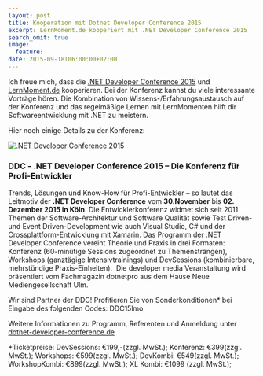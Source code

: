 ```yaml
---
layout: post
title: Kooperation mit Dotnet Developer Conference 2015
excerpt: LernMoment.de kooperiert mit .NET Developer Conference 2015
search_omit: true
image:
  feature: 
date: 2015-09-18T06:00:00+02:00
---
```


Ich freue mich, dass die [.NET Developer Conference 2015](http://www.dotnet-developer-conference.de/) und [LernMoment.de](/) kooperieren. Bei der Konferenz kannst du viele interessante Vorträge hören. Die Kombination von Wissens-/Erfahrungsaustausch auf der Konferenz und das regelmäßige Lernen mit LernMomenten hilft dir Softwareentwicklung mit .NET zu meistern.

Hier noch einige Details zu der Konferenz:

<a href="http://www.dotnet-developer-conference.de/" target="_blank">
<img src="{{ site.url }}/images/Logo_DDC_2015.jpg" alt=".NET Developer Conference 2015">
</a>

### DDC - .NET Developer Conference 2015  – Die Konferenz für Profi-Entwickler

Trends, Lösungen und Know-How für Profi-Entwickler – so lautet das Leitmotiv der **.NET Developer Conference** vom **30.November** bis **02. Dezember 2015 in Köln**.
Die Entwicklerkonferenz widmet sich seit 2011 Themen der Software-Architektur und Software Qualität sowie Test Driven-und Event Driven-Development wie auch Visual Studio, C# und der Crossplattform-Entwicklung mit Xamarin. Das Programm der .NET Developer Conference vereint Theorie und Praxis in drei Formaten: Konferenz (60-minütige Sessions zugeordnet zu Themensträngen), Workshops (ganztägige Intensivtrainings) und DevSessions (kombinierbare, mehrstündige Praxis-Einheiten). 
Die developer media Veranstaltung wird präsentiert vom Fachmagazin dotnetpro aus dem Hause Neue Mediengesellschaft Ulm.

Wir sind Partner der DDC! Profitieren Sie von Sonderkonditionen* bei Eingabe des folgenden Codes: DDC15lmo

Weitere Informationen zu Programm, Referenten und Anmeldung unter [dotnet-developer-conference.de](http://www.dotnet-developer-conference.de/)

*Ticketpreise: DevSessions: €199,-(zzgl. MwSt.); Konferenz: €399(zzgl. MwSt.); Workshops: €599(zzgl. MwSt.); DevKombi: €549(zzgl. MwSt.); WorkshopKombi: €899(zzgl. MwSt.); XL Kombi: €1099 (zzgl. MwSt.);


